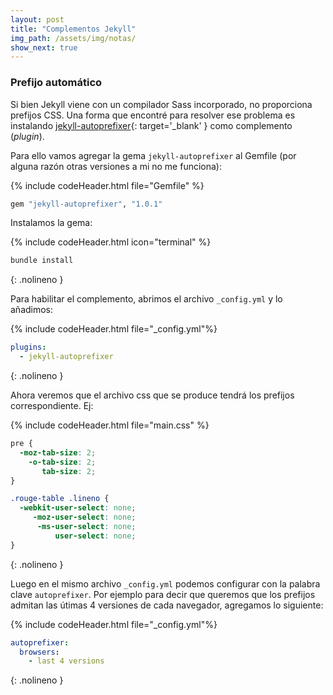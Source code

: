 ```yaml
---
layout: post
title: "Complementos Jekyll"
img_path: /assets/img/notas/
show_next: true
---
```


### Prefijo automático

Si bien Jekyll viene con un compilador Sass incorporado, no proporciona prefijos CSS. Una forma que encontré para resolver ese problema es instalando [jekyll-autoprefixer](https://github.com/vwochnik/jekyll-autoprefixer){: target='_blank' } como complemento (*plugin*).

Para ello vamos agregar la gema `jekyll-autoprefixer` al Gemfile (por alguna razón otras versiones a mi no me funciona):

{% include codeHeader.html file="Gemfile" %}
```bash
gem "jekyll-autoprefixer", "1.0.1"
```

Instalamos la gema:

{% include codeHeader.html icon="terminal" %}
```bash
bundle install
```
{: .nolineno }

Para habilitar el complemento, abrimos el archivo `_config.yml` y lo añadimos:

{% include codeHeader.html file="_config.yml"%}
```yml
plugins:
  - jekyll-autoprefixer
```
{: .nolineno }

Ahora veremos que el archivo css que se produce tendrá los prefijos correspondiente. Ej:

{% include codeHeader.html file="main.css" %}
```css
pre {
  -moz-tab-size: 2;
    -o-tab-size: 2;
       tab-size: 2;
}

.rouge-table .lineno {
  -webkit-user-select: none;
     -moz-user-select: none;
      -ms-user-select: none;
          user-select: none;
}
```
{: .nolineno }

Luego en el mismo archivo `_config.yml` podemos configurar con la palabra clave `autoprefixer`. Por ejemplo para decir que queremos que los prefijos admitan las útimas 4 versiones de cada navegador, agregamos lo siguiente:

{% include codeHeader.html file="_config.yml"%}
```yml
autoprefixer:
  browsers:
    - last 4 versions
```
{: .nolineno }
